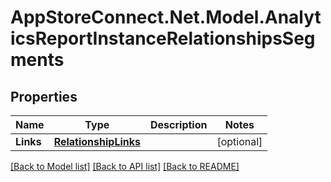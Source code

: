 # AppStoreConnect.Net.Model.AnalyticsReportInstanceRelationshipsSegments

## Properties

Name | Type | Description | Notes
------------ | ------------- | ------------- | -------------
**Links** | [**RelationshipLinks**](RelationshipLinks.md) |  | [optional] 

[[Back to Model list]](../README.md#documentation-for-models) [[Back to API list]](../README.md#documentation-for-api-endpoints) [[Back to README]](../README.md)

